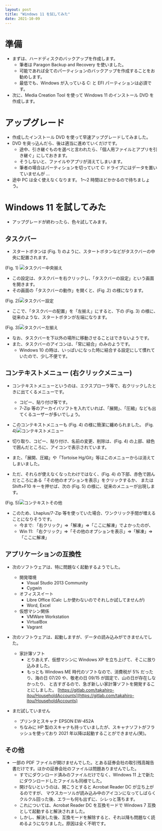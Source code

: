 ```yaml
---
layout: post
title: "Windows 11 を試してみた"
date: 2021-10-09
---
```



# 準備

- まずは、ハードディスクのバックアップを作成します。
    - 筆者は Paragon Backup and Recovery  を使いました。
    - 可能であれば全てのパーティションのバックアップを作成することをお勧めします。
    - 最低でも、Windows が入っている C: と EFI  パーティションは必須です。
- 次に、Media Creation Tool を使って Windows 11 のインストール DVD を作成します。

# アップグレード

- 作成したインストール DVD  を使って早速アップグレードしてみました。
- DVD を突っ込んだら、後は適当に進めていくだけです。
    - 途中、引き継ぐものを選べと言われたら、「個人用ファイルとアプリを引き継ぐ」にしておきます。
    - そうしないと、ファイルやアプリが消えてしまいます。
    - 筆者の場合はパーティションを切っていて C: ドライブにはデータを置いていませんが ...
- 途中 PC は全く使えなくなります。 1～2 時間ほどかかるので待ちましょう。

# Windows 11 を試してみた

- アップグレードが終わったら、色々試してみます。

##  タスクバー

- スタートボタンは (Fig. 1) のように、スタートボタンなどがタスクバーの中央に配置されます。

(Fig. 1) ![タスクバー中央揃え](https://github.com/takahiro-itou/takahiro-itou.github.io/blob/master/images/Win11-001.jpg?raw=true)

- この設定は、タスクバーを右クリックし、「タスクバーの設定」という画面を開きます。
- その画面の「タスクバーの動作」を開くと、(Fig .2) の様になります。

(Fig. 2)![タスクバー設定](https://github.com/takahiro-itou/takahiro-itou.github.io/blob/master/images/Win11-002m.jpg?raw=true)

- ここで、「タスクバーの配置」を「左揃え」にすると、下の (Fig. 3) の様に、従来のような、スタートボタンが左端になります。

(Fig. 3)![タスクバー左揃え](https://github.com/takahiro-itou/takahiro-itou.github.io/blob/master/images/Win11-003.jpg?raw=true)

- なお、タスクバーを下以外の場所に移動させることはできないようです。
- また、タスクバーのアイコンは、「常に結合」のみのようです。
    - Windows 10 の時は、いっぱいになった時に結合する設定にして慣れていたので、少し不便です。

##  コンテキストメニュー (右クリックメニュー)

- コンテキストメニューというのは、エクスプローラ等で、右クリックしたときに出てくるメニューです。
    - コピー、貼り付け等です。
    - 7-Zip 等のアーカイバソフトを入れていれば、「展開」、「圧縮」なども出てくるユーザーが多いでしょう。
- このコンテキストメニューも (Fig. 4) の様に簡潔に纏められました。
(Fig. 4)![コンテキストメニュー](https://github.com/takahiro-itou/takahiro-itou.github.io/blob/master/images/Win11-004m.jpg?raw=true)

- 切り取り、コピー、貼り付け、名前の変更、削除は、(Fig. 4) の上部、緑色で囲んだところに、アイコンで表示されています。
- また、「展開、圧縮」や「Tortoise Hg/Git」等はこのメニューからは消えてしまいました。
- ただ、それらが使えなくなったわけではなく、(Fig. 4) の下部、赤色で囲んだところにある「その他のオプションを表示」をクリックするか、
  または Shift+F10  キーを押せば、次の (Fig. 5) の様に、従来のメニューが出現します。

(Fig. 5)![コンテキストその他](https://github.com/takahiro-itou/takahiro-itou.github.io/blob/master/images/Win11-005.jpg?raw=true)

- このため、Lhaplus/7-Zip 等を使っていた場合、ワンクリック手間が増えることになりそうです。
    - 今まで: 「右クリック」=>「解凍」=>「ここに解凍」でよかったのが、
    - Win 11: 「右クリック」=>「その他のオプションを表示」=>「解凍」=>「ここに解凍」

##  アプリケーションの互換性

- 次のソフトウェアは、特に問題なく起動するようでした。
    - 開発環境
        - Visual Studio 2013 Community
        - Cygwin
    - オフィススイート
        - Libre Office (Calc しか使わないのでそれしか試してませんが)
        - Word, Excel
    - 仮想マシン関係
        - VMWare Workstation
        - VirtualBox
        - Vagrant

- 次のソフトウェアは、起動しますが、データの読み込みができませんでした。
    - 家計簿ソフト
        - とりあえず、仮想マシンに Windows XP を立ち上げて、そこに放り込みました。
        - もっとも Windows ME 時代のソフトなので、消費税が 5% だったり、海の日 07/20 や、敬老の日 09/15 が固定で、山の日が存在しなかったり、
          と古すぎるので、急ぎ新しい家計簿ソフトを開発することにしました。
          [https://gitlab.com/takahiro-itou/HouseholdAccounts](https://gitlab.com/takahiro-itou/HouseholdAccounts)

- まだ試していません
    - プリンタとスキャナ EPSON EW-452A
    - ちなみに HP 製のスキャナも持っていましたが、スキャナソフトがフラッシュを使っており 2021 年以降は起動することができません(笑)。

##  その他

- 一部の PDF ファイルが開けませんでした。とある証券会社の取引残高報告書だけです。ほかの証券会社のファイルは問題ありませんでした。
    - すでにダウンロード済みのファイルだけでなく、Windows 11 上で新たにダウンロードしたファイルも同様でした。
    - 開けないというのは、開こうとすると Acrobat Reader DC が立ち上がるのですが、
      マウスカーソルが読み込み中のアイコンになってしばらくクルクル回った後、エラーも何も出ずに、シレっと落ちます。
    - これについては、Acrobat Reader DC を互換モードで Windows 7 互換として起動すると解決されました。
    - しかし、解決した後、互換モードを解除すると、それ以降も問題なく読めるようになりました。原因は全く不明です。
